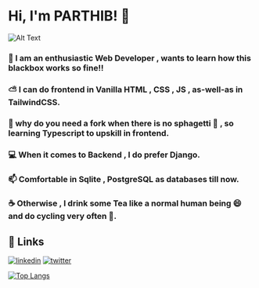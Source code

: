 # Hi, I'm PARTHIB! 👋

![Alt Text](https://media.giphy.com/media/v1.Y2lkPTc5MGI3NjExNWIzODIyazJiOHljbHR5ajYxbzBvOTZlc2YxaWpjZnVvdWZleHR3ZyZlcD12MV9pbnRlcm5hbF9naWZfYnlfaWQmY3Q9Zw/A5hg8yoYjEnUEQlH03/giphy.gif)

### 👦 I am an enthusiastic Web Developer , wants to learn how this blackbox works so fine!!
### ⛅ I can do frontend in Vanilla HTML , CSS , JS , as-well-as in TailwindCSS.
### 🍴 why do you need a fork when there is no sphagetti 🥣  , so learning Typescript to upskill in frontend.
### 💻 When it comes to Backend , I do prefer Django.
### 📫 Comfortable in Sqlite , PostgreSQL as databases till now.
### ☕ Otherwise , I drink some Tea like a normal human being 😄 and do cycling very often 🚴.




## 🎷 Links
[![linkedin](https://img.shields.io/badge/linkedin-0A66C2?style=for-the-badge&logo=linkedin&logoColor=white)](https://www.linkedin.com/in/parthib-kumar-deb-a438a6234/)
[![twitter](https://img.shields.io/badge/twitter-white?style=for-the-badge&logo=twitter&logoColor=black)](https://twitter.com/parthib_deb23)

[![Top Langs](https://github-readme-stats.vercel.app/api/top-langs/?username=PARTHIB-DEB&layout=pie)](https://github.com/PARTHIB-FRB/github-readme-stats)
